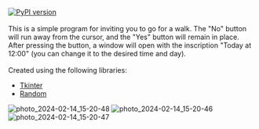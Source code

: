 [![PyPI version](https://img.shields.io/badge/PYPI-V%202.2.0-blue.svg)](https://pypi.org/project/random-password-generator)
<br><br>
This is a simple program for inviting you to go for a walk. The "No" button will run away from the cursor, and the "Yes" button will remain in place. 
After pressing the button, a window will open with the inscription "Today at 12:00" (you can change it to the desired time and day).
<br><br>
Сreated using the following libraries:
* [Tkinter](https://docs.python.org/3/library/tkinter.html)
* [Random](https://docs.python.org/3/library/random.html)

![photo_2024-02-14_15-20-48](https://github.com/Ukrainian-Hucker/Walking/assets/143653943/1a3d5765-fae4-43b4-bd4d-66272b95c662)
![photo_2024-02-14_15-20-46](https://github.com/Ukrainian-Hucker/Walking/assets/143653943/9039e3a9-ab90-40d1-9bc2-f2cbf3054e98)
![photo_2024-02-14_15-20-47](https://github.com/Ukrainian-Hucker/Walking/assets/143653943/b9e807f1-15cd-4b1c-a654-88d070bd26a1)
